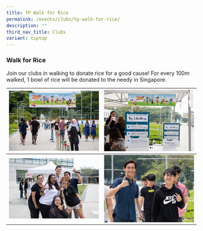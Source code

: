 ```yaml
---
title: TP Walk for Rice
permalink: /events/clubs/tp-walk-for-rice/
description: ""
third_nav_title: Clubs
variant: tiptap
---
```

### Walk for Rice

Join our clubs in walking to donate rice for a good cause! For every 100m walked, 1 bowl of rice will be donated to the needy in Singapore.



| ![](/images/Events/Clubs/walk_for_rice_1.jpg) | ![](/images/Events/Clubs/walk_for_rice_2.jpg) |
| -------- | -------- |
| ![](/images/Events/Clubs/walk_for_rice_3.jpg) | ![](/images/Events/Clubs/walk_for_rice_4.jpg)  |